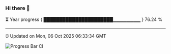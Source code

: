 ### Hi there 👋

⏳ Year progress { ██████████████████████▁▁▁▁▁▁▁▁ } 76.24 %

---

⏰ Updated on Mon, 06 Oct 2025 06:33:34 GMT

![Progress Bar CI](https://github.com/liununu/liununu/workflows/Progress%20Bar%20CI/badge.svg)
